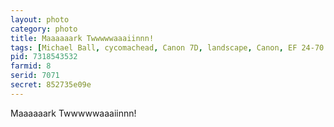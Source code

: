 ```yaml
---
layout: photo
category: photo
title: Maaaaaark Twwwwwaaaiinnn!
tags: [Michael Ball, cycomachead, Canon 7D, landscape, Canon, EF 24-70 f2.8L, Mark Twain, rivers of america, blue hour, Disneyland, Disney, DLR, Big Thunder Mountain, boat, water, night, HDR, HDRI, Disneyland Resort, Disneyland, Anaheim, CA]
pid: 7318543532
farmid: 8
serid: 7071
secret: 852735e09e
---
```


Maaaaaark Twwwwwaaaiinnn!

